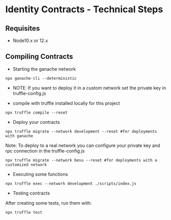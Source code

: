 # Identity Contracts - Technical Steps

## Requisites

* Node10.x or 12.x

## Compiling Contracts

* Starting the ganache network

```shell
npx ganache-cli --deterministic
```

* NOTE: If you want to deploy it in a custom network set the private key in truffle-config.js

* compile with truffle installed locally for this project

```shell
npx truffle compile --reset
```

* Deploy your contracts

```shell
npx truffle migrate --network development --reset #for deployments with ganache
```

Note: To deploy to a real network you can configure your private key and rpc connection in the truffle-config.js

```shell
npx truffle migrate --network besu --reset #for deployments with a customized network
```

* Executing some functions

```shell
npx truffle exec --network development ./scripts/index.js
```

* Testing contracts

After creating some tests, run them with:

```shell
npx truffle test
```
